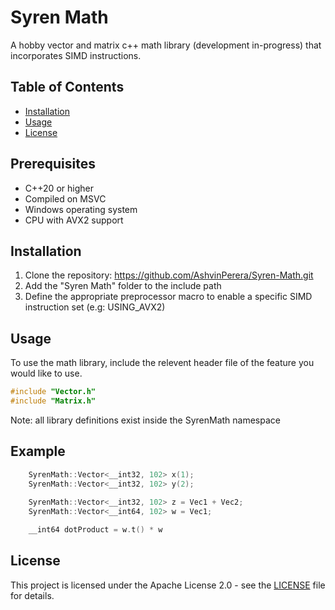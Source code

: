 # Syren Math
A hobby vector and matrix c++ math library (development in-progress) that incorporates SIMD instructions.

## Table of Contents
- [Installation](#installation)
- [Usage](#usage)
- [License](#license)

## Prerequisites
- C++20 or higher
- Compiled on MSVC 
- Windows operating system
- CPU with AVX2 support

## Installation
1. Clone the repository: https://github.com/AshvinPerera/Syren-Math.git
2. Add the "Syren Math" folder to the include path
3. Define the appropriate preprocessor macro to enable a specific SIMD instruction set (e.g: USING_AVX2)

## Usage
To use the math library, include the relevent header file of the feature you would like to use. 
```c++
#include "Vector.h"
#include "Matrix.h"
```

Note: all library definitions exist inside the SyrenMath namespace

## Example
```c++
    SyrenMath::Vector<__int32, 102> x(1);
    SyrenMath::Vector<__int32, 102> y(2);
    
    SyrenMath::Vector<__int32, 102> z = Vec1 + Vec2;
    SyrenMath::Vector<__int64, 102> w = Vec1;

    __int64 dotProduct = w.t() * w
```

## License
This project is licensed under the Apache License 2.0 - see the [LICENSE](LICENSE) file for details.
